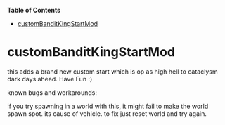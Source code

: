 <!-- START doctoc generated TOC please keep comment here to allow auto update -->
<!-- DON'T EDIT THIS SECTION, INSTEAD RE-RUN doctoc TO UPDATE -->
**Table of Contents**

- [customBanditKingStartMod](#custombanditkingstartmod)

<!-- END doctoc generated TOC please keep comment here to allow auto update -->

# customBanditKingStartMod

this adds a brand new custom start which is op as high hell to cataclysm dark days ahead. Have Fun :)

known bugs and workarounds:

if you try spawning in a world with this, it might fail to make the world spawn spot. its cause of vehicle. to fix just
reset world and try again.

